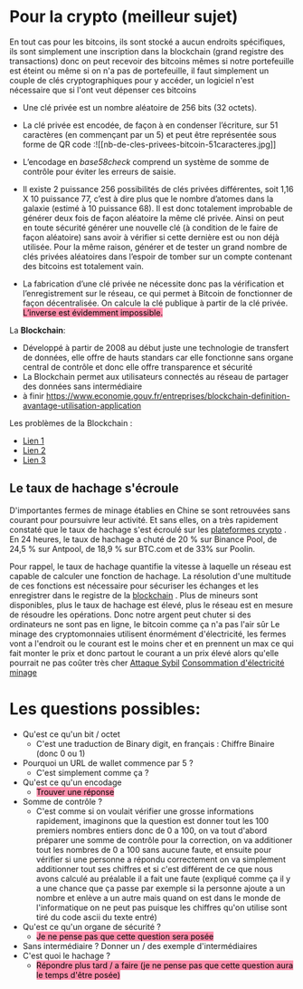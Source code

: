 # Pour la crypto (meilleur sujet)

En tout cas pour les bitcoins, ils sont stocké a aucun endroits spécifiques, ils sont simplement une inscription dans la blockchain (grand registre des transactions) donc on peut recevoir des bitcoins mêmes si notre portefeuille est éteint ou même si on n'a pas de portefeuille, il faut simplement un couple de clés cryptographiques pour y accéder, un logiciel n'est nécessaire que si l'ont veut dépenser ces bitcoins 

- Une clé privée est un nombre aléatoire de 256 bits (32 octets).

- La clé privée est encodée, de façon à en condenser l’écriture, sur 51 caractères (en commençant par un 5) et peut être représentée sous forme de QR code :![[nb-de-cles-privees-bitcoin-51caracteres.jpg]]

- L’encodage en _base58check_ comprend un système de somme de contrôle pour éviter les erreurs de saisie.

- Il existe 2 puissance 256 possibilités de clés privées différentes, soit 1,16 X 10 puissance 77, c’est à dire plus que le nombre d’atomes dans la galaxie (estimé à 10 puissance 68). Il est donc totalement improbable de générer deux fois de façon aléatoire la même clé privée. Ainsi on peut en toute sécurité générer une nouvelle clé (à condition de le faire de façon aléatoire) sans avoir à vérifier si cette dernière est ou non déjà utilisée.
	Pour la même raison, générer et de tester un grand nombre de clés privées aléatoires dans l’espoir de tomber sur un compte contenant des bitcoins est totalement vain.

- La fabrication d’une clé privée ne nécessite donc pas la vérification et l’enregistrement sur le réseau, ce qui permet à Bitcoin de fonctionner de façon décentralisée.
  On calcule la clé publique à partir de la clé privée. <mark style="background: #FF5582A6;">L’inverse est évidemment impossible.</mark> 
  
 La **Blockchain**:
 - Développé à partir de 2008 au début juste une technologie de transfert de données, elle offre de hauts standars car elle fonctionne sans organe central de contrôle et donc elle offre transparence et sécurité
 - La Blockchain permet aux utilisateurs connectés au réseau de partager des données sans intermédiaire
 - à finir https://www.economie.gouv.fr/entreprises/blockchain-definition-avantage-utilisation-application

Les problèmes de la Blockchain :
- [Lien 1](https://bitcoin.fr/ne-nions-pas-le-probleme-electrique-du-bitcoin/)
- [Lien 2](https://www.clubic.com/bitcoin/actualite-368887-les-grosses-pannes-electriques-en-chine-affectent-le-bitcoin.html)
- [Lien 3](https://www.franceculture.fr/emissions/la-revue-de-presse-internationale/la-revue-de-presse-internationale-du-mercredi-26-janvier-2022)

## Le taux de hachage s'écroule

D'importantes fermes de minage établies en Chine se sont retrouvées sans courant pour poursuivre leur activité. Et sans elles, on a très rapidement constaté que le taux de hachage s'est écroulé sur les [plateformes crypto](https://www.clubic.com/antivirus-securite-informatique/cryptage-cryptographie/crypto-monnaie/article-877095-1-comparatif-plateformes-crypto-meilleur-service-acheter-vendre-cryptomonnaies-8201.html) .
En 24 heures, le taux de hachage a chuté de 20 % sur Binance Pool, de 24,5 % sur Antpool, de 18,9 % sur BTC.com et de 33% sur Poolin.

Pour rappel, le taux de hachage quantifie la vitesse à laquelle un réseau est capable de calculer une fonction de hachage. La résolution d'une multitude de ces fonctions est nécessaire pour sécuriser les échanges et les enregistrer dans le registre de la [blockchain](https://www.clubic.com/antivirus-securite-informatique/cryptage-cryptographie/crypto-monnaie/dossier-20215-guide-crypto-tout-comprendre-a-la-blockchain.html) . Plus de mineurs sont disponibles, plus le taux de hachage est élevé, plus le réseau est en mesure de résoudre les opérations.
Donc notre argent peut chuter si des ordinateurs ne sont pas en ligne, le bitcoin comme ça n'a pas l'air sûr
Le minage des cryptomonnaies utilisent énormément d'électricité, les fermes vont a l'endroit ou le courant est le moins cher et en prennent un max ce qui fait monter le prix et donc partout le courant a un prix élevé alors qu'elle pourrait ne pas coûter très cher 
[Attaque Sybil](https://fr.wikipedia.org/wiki/Attaque_Sybil) 
[Consommation d'électricité minage](https://www.lesechos.fr/finance-marches/marches-financiers/lesma-sinquiete-dune-methode-energivore-de-minage-du-bitcoin-1380331#:~:text=Le%20minage%20des%20cryptos%20repr%C3%A9senterait,d'enjeu%20%C2%BB%20en%20juin. )

# Les questions possibles: 

- Qu'est ce qu'un bit / octet 
	- C'est une traduction de Binary digit, en français : Chiffre Binaire (donc 0 ou 1)
- Pourquoi un URL de wallet commence par 5 ? 
	- C'est simplement comme ça ?
- Qu'est ce qu'un encodage
	- <mark style="background: #FF5582A6;">Trouver une réponse</mark> 
- Somme de contrôle ? 
	- C'est comme si on voulait vérifier une grosse informations rapidement, imaginons que la question est donner tout les 100 premiers nombres entiers donc de 0 a 100, on va tout d'abord préparer une somme de contrôle pour la correction, on va additioner tout les nombres de 0 a 100 sans aucune faute, et ensuite pour vérifier si une personne a répondu correctement on va simplement additionner tout ses chiffres et si c'est différent de ce que nous avons calculé au préalable il a fait une faute (expliqué comme ça il y a une chance que ça passe par exemple si la personne ajoute a un nombre et enlève a un autre mais quand on est dans le monde de l'informatique on ne peut pas puisque les chiffres qu'on utilise sont tiré du code ascii du texte entré)
- Qu'est ce qu'un organe de sécurité ?
	- <mark style="background: #FF5582A6;">Je ne pense pas que cette question sera posée</mark> 
- Sans intermédiaire ? Donner un / des exemple d'intermédiaires 
- C'est quoi le hachage ? 
	- <mark style="background: #FF5582A6;">Répondre plus tard / a faire (je ne pense pas que cette question aura le temps d'être posée)</mark> 